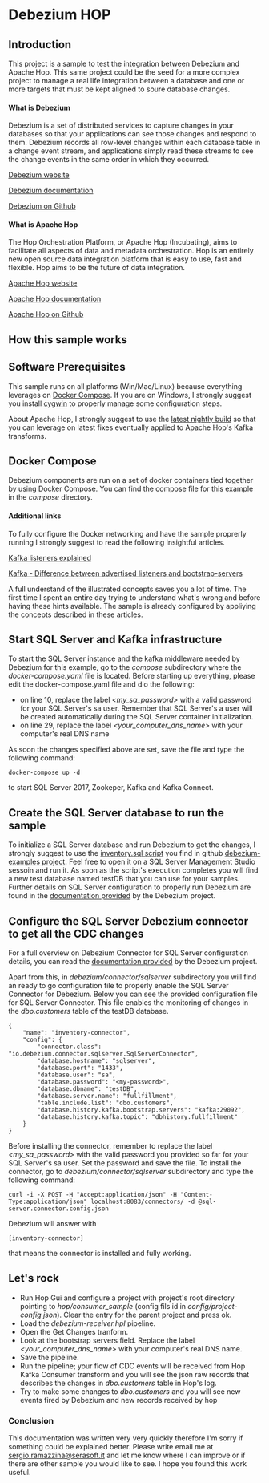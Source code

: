 
# Debezium HOP

## Introduction

This project is a sample to test the integration between Debezium and Apache Hop. 
This same project could be the seed for a more complex project to manage a real life integration
between a database and one or more targets that must be kept aligned to soure database changes.

#### What is Debezium
Debezium is a set of distributed services to capture changes in your databases so that your applications 
can see those changes and respond to them. Debezium records all row-level changes within each database 
table in a change event stream, and applications simply read these streams to see the change events in the 
same order in which they occurred.

[Debezium website](https://debezium.io/)

[Debezium documentation](https://debezium.io/documentation/reference/1.6/index.html)

[Debezium on Github](https://github.com/debezium/)

#### What is Apache Hop
The Hop Orchestration Platform, or Apache Hop (Incubating), aims to facilitate all aspects of data 
and metadata orchestration. Hop is an entirely new open source data integration platform that is easy to use, 
fast and flexible. Hop aims to be the future of data integration.

[Apache Hop website](https://hop.apache.org/)

[Apache Hop documentation](https://hop.apache.org/manual/latest/getting-started/)

[Apache Hop on Github](https://github.com/apache/incubator-hop)

## How this sample works

## Software Prerequisites
This sample runs on all platforms (Win/Mac/Linux) because everything leverages on [Docker Compose](https://docs.docker.com/compose/). If you are on Windows, I strongly suggest you install [cygwin](https://www.cygwin.com/) to properly manage some configuration steps. 

About Apache Hop, I strongly suggest to use the [latest nightly build](https://repository.apache.org/content/repositories/snapshots/org/apache/hop/hop-client/1.0-SNAPSHOT/) so that you can leverage on latest fixes eventually applied to Apache Hop's Kafka transforms.

## Docker Compose
Debezium components are run on a set of docker containers tied together by using Docker Compose. You can find the compose file for this example in the _compose_ directory.

#### Additional links
To fully configure the Docker networking and have the sample proprerly running I strongly suggest to read the following insightful articles.

[Kafka listeners explained](https://www.confluent.io/blog/kafka-listeners-explained/)

[Kafka - Difference between advertised listeners and bootstrap-servers](https://stackoverflow.com/questions/60847050/what-is-the-difference-between-advertised-listeners-and-bootstrap-servers)

A full understand of the illustrated concepts saves you a lot of time. The first time I spent an entire day trying to understand what's wrong and before having these hints available. The sample is already configured by appliying the concepts described in these articles.

## Start SQL Server and Kafka infrastructure
To start the SQL Server instance and the kafka middleware needed by Debezium for this example, go to the _compose_ subdirectory where the _docker-compose.yaml_ file is located. Before starting up everything, please edit the docker-compose.yaml file and dio the following:

* on line 10, replace the label _<my_sa_password>_ with a valid password for your SQL Server's sa user. Remember that SQL Server's a user will be created automatically during the SQL Server container initialization.
* on line 29, replace the label _<your_computer_dns_name>_ with your computer's real DNS name

As soon the changes specified above are set, save the file and type the following command:

    docker-compose up -d

to start SQL Server 2017, Zookeper, Kafka and Kafka Connect.

## Create the SQL Server database to run the sample
To initialize a SQL Server database and run Debezium to get the changes, I strongly suggest to use the [inventory.sql script](https://raw.githubusercontent.com/debezium/debezium-examples/master/sql-server-read-replica/debezium-sqlserver-init/inventory.sql)  you find in github [debezium-examples project](https://github.com/debezium/debezium-examples). Feel free to open it on a SQL Server Management Studio sessoin and run it. As soon as the script's execution completes you will find a new test database named testDB that you can use for your samples. Further details on SQL Server configuration to properly run Debezium are found in the [documentation provided](https://debezium.io/documentation/reference/1.6/connectors/sqlserver.html) by the Debezium project. 

## Configure the SQL Server Debezium connector to get all the CDC changes
For a full overview on Debezium Connector for SQL Server configuration details, you can read the [documentation provided](https://debezium.io/documentation/reference/1.6/connectors/sqlserver.html) by the Debezium project.

Apart from this, in _debezium/connector/sqlserver_ subdirectory you will find an ready to go configuration file to properly enable the SQL Server Connector for Debezium.
Below you can see the provided configuration file for SQL Server Connector. This file enables the monitoring of changes in the _dbo.customers_ table of the testDB database. 

    {
        "name": "inventory-connector", 
        "config": {
            "connector.class": "io.debezium.connector.sqlserver.SqlServerConnector", 
            "database.hostname": "sqlserver", 
            "database.port": "1433", 
            "database.user": "sa", 
            "database.password": "<my-password>", 
            "database.dbname": "testDB", 
            "database.server.name": "fullfillment", 
            "table.include.list": "dbo.customers", 
            "database.history.kafka.bootstrap.servers": "kafka:29092", 
            "database.history.kafka.topic": "dbhistory.fullfillment" 
        }
    }

Before installing the connector, remember to replace the label _<my_sa_password>_ with the valid password you provided so far for your SQL Server's sa user. Set the password and save the file. To install the connector, go to _debezium/connector/sqlserver_ subdirectory and type the following command:

    curl -i -X POST -H "Accept:application/json" -H "Content-Type:application/json" localhost:8083/connectors/ -d @sql-server.connector.config.json

Debezium will answer with

    [inventory-connector]

that means the connector is installed and fully working.

## Let's rock
* Run Hop Gui and configure a project with project's root directory pointing to _hop/consumer_sample_ (config fils id in _config/project-config.json_). Clear the entry for the parent project and press ok. 
* Load the _debezium-receiver.hpl_ pipeline.
* Open the Get Changes tranform.
* Look at the bootstrap servers field. Replace the label _<your_computer_dns_name>_ with your computer's real DNS name.
* Save the pipeline.
* Run the pipeline; your flow of CDC events will be received from Hop Kafka Consumer transform and you will see the json raw records that describes the changes in _dbo.customers_ table in Hop's log.
* Try to make some changes to _dbo.customers_ and you will see new events fired by Debezium and new records received by hop

### Conclusion
This documentation was written very very quickly therefore I'm sorry if something could be explained better. Please write email me at [sergio.ramazzina@serasoft.it](mailto:sergio.ramazzina@serasoft.it) and let me know where I can improve or if there are other sample you would like to see. I hope you found this work useful.
